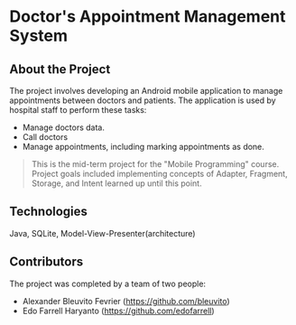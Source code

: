 # Doctor's Appointment Management System

## About the Project
The project involves developing an Android mobile application to manage appointments between doctors and patients.
The application is used by hospital staff to perform these tasks:
- Manage doctors data.
- Call doctors
- Manage appointments, including marking appointments as done.

> This is the mid-term project for the "Mobile Programming" course. Project goals included implementing concepts of Adapter, Fragment, Storage, and Intent learned up until this point.

## Technologies
Java, SQLite, Model-View-Presenter(architecture)

## Contributors
The project was completed by a team of two people:
- Alexander Bleuvito Fevrier (https://github.com/bleuvito)
- Edo Farrell Haryanto (https://github.com/edofarrell)
